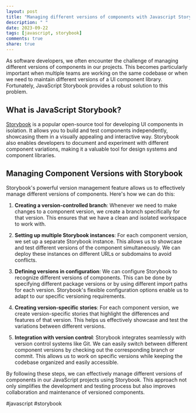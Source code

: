 ```yaml
---
layout: post
title: "Managing different versions of components with Javascript Storybook"
description: " "
date: 2023-09-22
tags: [javascript, storybook]
comments: true
share: true
---
```


As software developers, we often encounter the challenge of managing different versions of components in our projects. This becomes particularly important when multiple teams are working on the same codebase or when we need to maintain different versions of a UI component library. Fortunately, JavaScript Storybook provides a robust solution to this problem.

## What is JavaScript Storybook?

[Storybook](https://storybook.js.org/) is a popular open-source tool for developing UI components in isolation. It allows you to build and test components independently, showcasing them in a visually appealing and interactive way. Storybook also enables developers to document and experiment with different component variations, making it a valuable tool for design systems and component libraries.

## Managing Component Versions with Storybook

Storybook's powerful version management feature allows us to effectively manage different versions of components. Here's how we can do this:

1. **Creating a version-controlled branch**: Whenever we need to make changes to a component version, we create a branch specifically for that version. This ensures that we have a clean and isolated workspace to work with.

2. **Setting up multiple Storybook instances**: For each component version, we set up a separate Storybook instance. This allows us to showcase and test different versions of the component simultaneously. We can deploy these instances on different URLs or subdomains to avoid conflicts.

3. **Defining versions in configuration**: We can configure Storybook to recognize different versions of components. This can be done by specifying different package versions or by using different import paths for each version. Storybook's flexible configuration options enable us to adapt to our specific versioning requirements.

4. **Creating version-specific stories**: For each component version, we create version-specific stories that highlight the differences and features of that version. This helps us effectively showcase and test the variations between different versions.

5. **Integration with version control**: Storybook integrates seamlessly with version control systems like Git. We can easily switch between different component versions by checking out the corresponding branch or commit. This allows us to work on specific versions while keeping the codebase organized and easily accessible.

By following these steps, we can effectively manage different versions of components in our JavaScript projects using Storybook. This approach not only simplifies the development and testing process but also improves collaboration and maintenance of versioned components.

#javascript #storybook